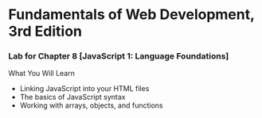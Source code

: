 # Fundamentals of Web Development, 3rd Edition
### Lab for Chapter 8 [JavaScript 1: Language Foundations]

What You Will Learn
* Linking JavaScript into your HTML files
* The basics of JavaScript syntax
* Working with arrays, objects, and functions 


  
